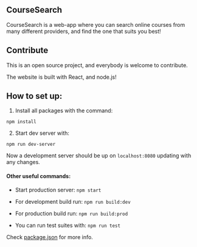 
## CourseSearch

CourseSearch is a web-app where you can search online courses from many different providers, and find the one that suits you best!

## Contribute

This is an open source project, and everybody is welcome to contribute.

The website is built with React, and node.js!

## How to set up:

1. Install all packages with the command:

```npm install```

2. Start dev server with:

```npm run dev-server```

Now a development server should be up on `localhost:8080` updating with any changes.

#### Other useful commands:

* Start production server:
```npm start```

* For development build run:
```npm run build:dev```

* For production build run:
```npm run build:prod```

* You can run test suites with:
```npm run test```

Check [package.json](./package.json) for more info.
